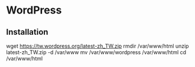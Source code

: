 # WordPress

## Installation

wget https://tw.wordpress.org/latest-zh_TW.zip
rmdir /var/www/html
unzip latest-zh_TW.zip -d /var/www
mv /var/www/wordpress /var/www/html
cd /var/www/html